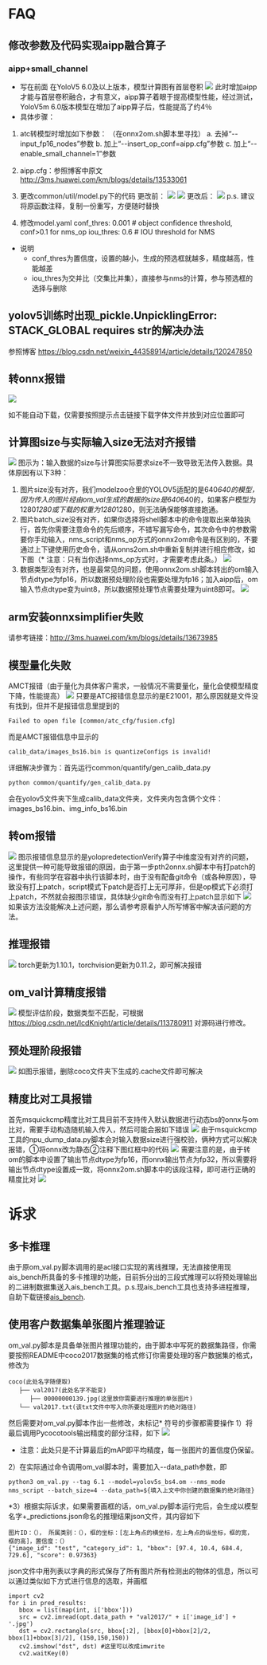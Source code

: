 # FAQ
## 修改参数及代码实现aipp融合算子
### aipp+small_channel
* 写在前面
在YoloV5  6.0及以上版本，模型计算图有首层卷积
![](./faqimgs/1.PNG)
此时增加aipp才能与首层卷积融合，才有意义，aipp算子着眼于提高模型性能，经过测试，YoloV5m 6.0版本模型在增加了aipp算子后，性能提高了约4％
* 具体步骤：
1. atc转模型时增加如下参数：
（在onnx2om.sh脚本里寻找）
	a. 去掉“--input_fp16_nodes”参数
	b. 加上“--insert_op_conf=aipp.cfg”参数
	c. 加上“--enable_small_channel=1”参数

2. aipp.cfg：参照博客中原文
http://3ms.huawei.com/km/blogs/details/13533061

3. 更改common/util/model.py下的代码
	更改前：
    ![](./faqimgs/2.PNG)
    ![](./faqimgs/3.PNG)
	更改后：
    ![](./faqimgs/4.PNG)
p.s. 建议将原函数注释，复制一份重写，方便随时替换

4. 修改model.yaml
conf_thres: 0.001  # object confidence threshold, conf>0.1 for nms_op
iou_thres: 0.6  # IOU threshold for NMS
  - 说明
	- conf_thres为置信度，设置的越小，生成的预选框就越多，精度越高，性能越差
	- iou_thres为交并比（交集比并集），直接参与nms的计算，参与预选框的选择与删除

    
## yolov5训练时出现_pickle.UnpicklingError: STACK_GLOBAL requires str的解决办法
参照博客
https://blog.csdn.net/weixin_44358914/article/details/120247850

## 转onnx报错
![](./faqimgs/5.PNG)  

如不能自动下载，仅需要按照提示点击链接下载字体文件并放到对应位置即可

## 计算图size与实际输入size无法对齐报错
![](./faqimgs/6.PNG)
图示为：输入数据的size与计算图实际要求size不一致导致无法传入数据。具体原因有以下3种：
1. 图片size没有对齐，我们modelzoo仓里的YOLOV5适配的是640*640的模型，因为传入的图片经由om_val生成的数据的size是640*640的，如果客户模型为1280*1280或下载的权重为1280*1280，则无法确保能够直接跑通。
2. 图片batch_size没有对齐，如果你选择将shell脚本中的命令提取出来单独执行，首先你需要注意命令的先后顺序，不错写漏写命令，其次命令中的参数需要你手动输入，nms_script和nms_op方式的onnx2om命令是有区别的，不要通过上下键使用历史命令，请从onns2om.sh中重新复制并进行相应修改，如下图（* 注意：只有当你选择nms_op方式时，才需要考虑此条。）
![](./faqimgs/7.PNG)
3. 数据类型没有对齐，也是最常见的问题，使用onnx2om.sh脚本转出的om输入节点dtype为fp16，所以数据预处理阶段也需要处理为fp16；加入aipp后，om输入节点dtype变为uint8，所以数据预处理节点需要处理为uint8即可。
![](./faqimgs/8.PNG)

## arm安装onnxsimplifier失败
请参考链接：http://3ms.huawei.com/km/blogs/details/13673985

## 模型量化失败
AMCT报错（由于量化为具体客户需求，一般情况不需要量化，量化会使模型精度下降，性能提高）
![](./faqimgs/9.PNG)
只要是ATC报错信息显示的是E21001，那么原因就是文件没有找到，但并不是报错信息里提到的
```
Failed to open file [common/atc_cfg/fusion.cfg]
```
而是AMCT报错信息中显示的
```
calib_data/images_bs16.bin is quantizeConfigs is invalid!
```
详细解决步骤为：首先运行common/quantify/gen_calib_data.py
```
python common/quantify/gen_calib_data.py
```
会在yolov5文件夹下生成calib_data文件夹，文件夹内包含俩个文件：images_bs16.bin、img_info_bs16.bin

## 转om报错
![](./faqimgs/10.PNG)
图示报错信息显示的是yolopredetectionVerify算子中维度没有对齐的问题，这里提供一种可能导致报错的原因，由于第一步pth2onnx.sh脚本中有打patch的操作，有些同学在容器中执行该脚本时，由于没有配备git命令（或各种原因），导致没有打上patch，script模式下patch是否打上无可厚非，但是op模式下必须打上patch，不然就会报图示错误，具体缺少git命令而没有打上patch显示如下
![](./faqimgs/11.PNG)
如果该方法没能解决上述问题，那么请参考原看护人所写博客中解决该问题的方法。

## 推理报错
![](./faqimgs/12.PNG)
torch更新为1.10.1，torchvision更新为0.11.2，即可解决报错

## om_val计算精度报错
![](./faqimgs/13.PNG)
模型评估阶段，数据类型不匹配，可根据
https://blog.csdn.net/IcdKnight/article/details/113780911
对源码进行修改。

## 预处理阶段报错
![](./faqimgs/14.PNG)
如图示报错，删除coco文件夹下生成的.cache文件即可解决

## 精度比对工具报错
首先msquickcmp精度比对工具目前不支持传入默认数据进行动态bs的onnx与om比对，需要手动构造随机输入传入，然后可能会报如下错误
![](./faqimgs/15.PNG)
由于msquickcmp工具的npu_dump_data.py脚本会对输入数据size进行强校验，俩种方式可以解决报错，①将onnx改为静态②注释下图红框中的代码
![](./faqimgs/16.PNG)
需要注意的是，由于转om的脚本中设置了输出节点dtype为fp16，而onnx输出节点为fp32，所以需要将输出节点dtype设置成一致，将onnx2om.sh脚本中的该段注释，即可进行正确的精度比对
![](./faqimgs/17.PNG)


# 诉求
## 多卡推理
由于原om_val.py脚本调用的是acl接口实现的离线推理，无法直接使用现ais_bench所具备的多卡推理的功能，目前拆分出的三段式推理可以将预处理输出的二进制数据集送入ais_bench工具。p.s.现ais_bench工具也支持多进程推理，自助下载链接[ais_bench](https://gitee.com/ascend/tools/tree/master/ais-bench_workload/tool/ais_bench).

## 使用客户数据集单张图片推理验证
om_val.py脚本是具备单张图片推理功能的，由于脚本中写死的数据集路径，你需要按照README中coco2017数据集的格式修订你需要处理的客户数据集的格式，修改为
```
coco(此处名字随便取)
   ├── val2017(此处名字不能变)
      ├── 00000000139.jpg(这里放你需要进行推理的单张图片)
   └── val2017.txt(该txt文件中写入你所要处理图片的绝对路径)
```
然后需要对om_val.py脚本作出一些修改，未标记* 符号的步骤都需要操作
1）将最后调用Pycocotools输出精度的部分注释，如下
![](./faqimgs/18.PNG)
* 注意：此处只是不计算最后的mAP即平均精度，每一张图片的置信度仍保留。

2）在实际通过命令调用om_val脚本时，需要加入--data_path参数，即
```
python3 om_val.py --tag 6.1 --model=yolov5s_bs4.om --nms_mode nms_script --batch_size=4 --data_path=${填入上文中你创建的数据集的绝对路径}
```

*3）根据实际诉求，如果需要画框的话，om_val.py脚本运行完后，会生成以模型名字+_predictions.json命名的推理结果json文件，其内容如下
```
图片ID：（）， 所属类别：（），框的坐标：[左上角点的横坐标，左上角点的纵坐标，框的宽，框的高]，置信度：（）
{"image_id": "test", "category_id": 1, "bbox": [97.4, 10.4, 684.4, 729.6], "score": 0.97363}
```
json文件中用列表以字典的形式保存了所有图片所有检测出的物体的信息，所以可以通过类似如下方式进行信息的选取，并画框
```
import cv2
for i in pred_results:
   bbox = list(map(int, i['bbox']))
   src = cv2.imread(opt.data_path + "val2017/" + i['image_id'] + '.jpg')
   dst = cv2.rectangle(src, bbox[:2], [bbox[0]+bbox[2]/2, bbox[1]+bbox[3]/2], (150,150,150))
   cv2.imshow("dst", dst) #这里可以改成imwrite
   cv2.waitKey(0)
```